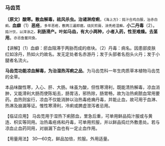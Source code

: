 ### 马齿苋

**〔原文〕酸寒。散血解毒，祛风杀虫。治诸淋疳痢**，<small>《海上方》：捣汁合鸡白服，治赤白痢。</small>**血癖**（1）**恶疮**，<small>多年恶疮，敷两三遍即瘥。烧灰煎膏，涂秃疮湿癣。</small>**小二丹毒**（2）。<small>捣汁饮，以滓涂之。</small>**利肠滑产。叶如马齿，有大小两种，小者入药，性至难燥。去茎用**。<small>亦忌鱼鳖同食。</small>

【讲解】（1）血癖：瘀血阻滞于两胁而成的痞块。（2）丹毒：病名。因患部皮肤红如涂丹，热如火灼故名。发无定处者名赤游丹；发于头部者名抱头火丹；发于小腿者名流火。

**马齿苋功能凉血解毒，为治湿热泻痢之品**。为马齿苋科一年生肉质草本植物马齿苋的全草。

本品味酸性寒，入心、肝、大肠。味虽为酸，但性寒滑利，既能清热解毒，凉血消肿，又能滑利大肠而使陈垢去，肠胃洁，邪热除，肠胃畅，故为治热痢脓血常用要药。血热则妄行，凉血不仅能消肿以治热毒疮痈丹毒，并能止血，故可用于血淋、热淋及崩漏等证。惟性寒滑利，冷痢或脾虚泄泻者忌用。

【临证应用】  马齿苋用于湿热下痢脓血，里急后重，可单用鲜品捣汁服或与黄连、枳实等同用。治热毒疮疡和丹毒，可单用煎服，并以鲜品捣烂外敷患处。若与凉血止血药同用，对崩漏下血也有一定止血作用。

【用量用法】 30—60克，鲜品加倍，煎服。外用适量。
